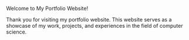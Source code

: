 Welcome to My Portfolio Website!

Thank you for visiting my portfolio website. This website serves as a showcase of my work, projects, and experiences in the field of computer science.
